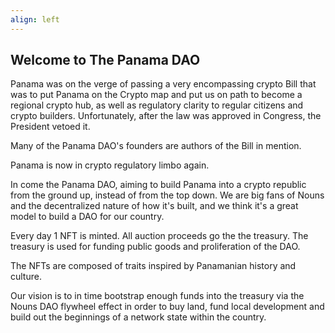 ```yaml
---
align: left
---
```


## Welcome to The Panama DAO

Panama was on the verge of passing a very encompassing crypto Bill that was to put Panama on the Crypto map and put us on path to become a regional crypto hub, as well as regulatory clarity to regular citizens and crypto builders. Unfortunately, after the law was approved in Congress, the President vetoed it. 

Many of the Panama DAO's founders are authors of the Bill in mention.

Panama is now in crypto regulatory limbo again.

In come the Panama DAO, aiming to build Panama into a crypto republic from the ground up, instead of from the top down. We are big fans of Nouns and the decentralized nature of how it's built, and we think it's a great model to build a DAO for our country. 

Every day 1 NFT is minted. All auction proceeds go the the treasury. The treasury is used for funding public goods and proliferation of the DAO.

The NFTs are composed of traits inspired by Panamanian history and culture.

Our vision is to in time bootstrap enough funds into the treasury via the Nouns DAO flywheel effect in order to buy land, fund local development and build out the beginnings of a network state within the country.